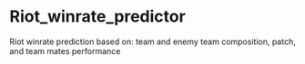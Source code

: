 # Riot_winrate_predictor
Riot winrate prediction based on: team and enemy team composition, patch, and team mates performance
